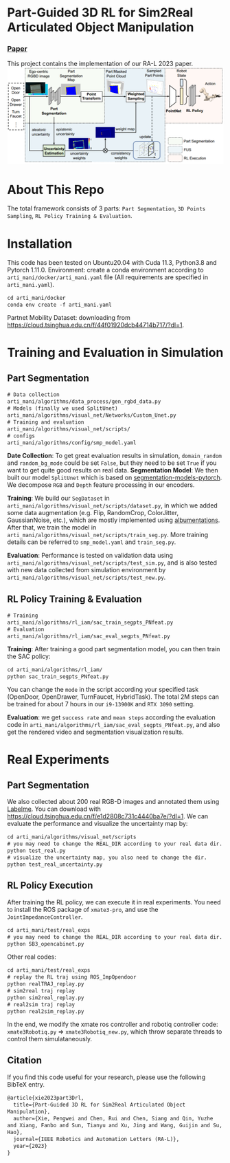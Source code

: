 # Part-Guided 3D RL for Sim2Real Articulated Object Manipulation
### [Paper](https://ieeexplore.ieee.org/document/10242361)
This project contains the implementation of our RA-L 2023 paper.
![](./img/Framework.png)

# About This Repo
The total framework consists of 3 parts: `Part Segmentation`, `3D Points Sampling`, `RL Policy Training & Evaluation`.

# Installation
This code has been tested on Ubuntu20.04 with Cuda 11.3, Python3.8 and Pytorch 1.11.0.
Environment: create a conda environment according to `arti_mani/docker/arti_mani.yaml` file (All requirements are specified in `arti_mani.yaml`).
```shell
cd arti_mani/docker
conda env create -f arti_mani.yaml 
```
Partnet Mobility Dataset: downloading from https://cloud.tsinghua.edu.cn/f/44f01920dcb44714b717/?dl=1.

# Training and Evaluation in Simulation
## Part Segmentation
```shell
# Data collection 
arti_mani/algorithms/data_process/gen_rgbd_data.py
# Models (finally we used SplitUnet) 
arti_mani/algorithms/visual_net/Networks/Custom_Unet.py
# Training and evaluation
arti_mani/algorithms/visual_net/scripts/
# configs
arti_mani/algorithms/config/smp_model.yaml
```
**Date Collection**: To get great evaluation results in simulation, `domain_random` and `random_bg_mode` could be set `False`, but they need to be set `True` if you want to get quite good results on real data.
**Segmentation Model**: We then built our model `SplitUnet` which is based on [segmentation-models-pytorch](https://github.com/qubvel/segmentation_models.pytorch.git). We decompose `RGB` and `Depth` feature processing in our encoders.

**Training**: We build our `SegDataset` in `arti_mani/algorithms/visual_net/scripts/dataset.py`, in which we added some data augmentation (e.g. Flip, RandomCrop, ColorJitter, GaussianNoise, etc.), which are mostly implemented using [albumentations](https://github.com/albumentations-team/albumentations). After that, we train the model in `arti_mani/algorithms/visual_net/scripts/train_seg.py`. More training details can be referred to `smp_model.yaml` and `train_seg.py`.

**Evaluation**: Performance is tested on validation data using `arti_mani/algorithms/visual_net/scripts/test_sim.py`, and is also tested with new data collected from simulation environment by `arti_mani/algorithms/visual_net/scripts/test_new.py`.

## RL Policy Training & Evaluation
```angular2html
# Training
arti_mani/algorithms/rl_iam/sac_train_segpts_PNfeat.py
# Evaluation
arti_mani/algorithms/rl_iam/sac_eval_segpts_PNfeat.py
```
**Training**: After training a good part segmentation model, you can then train the SAC policy:
```shell
cd arti_mani/algorithms/rl_iam/
python sac_train_segpts_PNfeat.py
```
You can change the `mode` in the script according your specified task (OpenDoor, OpenDrawer, TurnFaucet, HybridTask). The total 2M steps can be trained for about 7 hours in our `i9-13900K` and `RTX 3090` setting.

**Evaluation**: we get `success rate` and `mean steps` according the evaluation code in `arti_mani/algorithms/rl_iam/sac_eval_segpts_PNfeat.py`, and also get the rendered video and segmentation visualization results.

# Real Experiments
## Part Segmentation
We also collected about 200 real RGB-D images and annotated them using [Labelme](https://github.com/wkentaro/labelme). You can download with https://cloud.tsinghua.edu.cn/f/e1d2808c731c4440ba7e/?dl=1. We can evaluate the performance and visualize the uncertainty map by:
```shell
cd arti_mani/algorithms/visual_net/scripts
# you may need to change the REAL_DIR according to your real data dir. 
python test_real.py  
# visualize the uncertainty map, you also need to change the dir.
python test_real_uncertainty.py  
```
## RL Policy Execution
After training the RL policy, we can execute it in real experiments. You need to install the ROS package of `xmate3-pro`, and use the `JointImpedanceController`.
```shell
cd arti_mani/test/real_exps
# you may need to change the REAL_DIR according to your real data dir. 
python SB3_opencabinet.py
```

Other real codes:
```shell
cd arti_mani/test/real_exps
# replay the RL traj using ROS_ImpOpendoor
python realTRAJ_replay.py
# sim2real traj replay
python sim2real_replay.py
# real2sim traj replay
python real2sim_replay.py
```

In the end, we modify the xmate ros controller and robotiq controller code: `xmate3Robotiq.py` => `xmate3Robotiq_new.py`, which throw separate threads to control them simulataneously.

## Citation
If you find this code useful for your research, please use the following BibTeX entry.
```
@article{xie2023part3Drl,
  title={Part-Guided 3D RL for Sim2Real Articulated Object Manipulation},
  author={Xie, Pengwei and Chen, Rui and Chen, Siang and Qin, Yuzhe and Xiang, Fanbo and Sun, Tianyu and Xu, Jing and Wang, Guijin and Su, Hao},
  journal={IEEE Robotics and Automation Letters (RA-L)}, 
  year={2023}
}
```